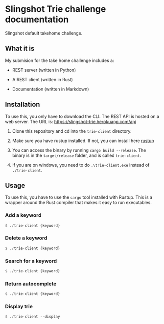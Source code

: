# Slingshot Trie challenge documentation
Slingshot default takehome challenge.

## What it is
My submision for the take home challenge includes a:

- REST server (written in Python)

- A REST client (written in Rust)

- Documentation (written in Markdown)

## Installation
To use this, you only have to download the CLI. The REST API is hosted on a web server. The URL is: https://slingshot-trie.herokuapp.com/api

1. Clone this repository and cd into the `trie-client` directory.

2. Make sure you have rustup installed. If not, you can install here [rustup](https://rustup.rs/)

3. You can access the binary by running `cargo build --release`. The binary is in the `target/release` folder, and is called `trie-client`.

4. If you are on windows, you need to do `.\trie-client.exe` instead of `./trie-client`.

## Usage
To use this, you have to use the `cargo` tool installed with Rustup. This is a wrapper around the Rust compiler that makes it easy to run executables.

### Add a keyword
```Rust
$ ./trie-client {keyword}
```

### Delete a keyword
```Rust
$ ./trie-client {keyword}
```

### Search for a keyword
```Rust
$ ./trie-client {keyword}
```

### Return autocomplete
```Rust
$ ./trie-client {keyword}
```

### Display trie
```Rust
$ ./trie-client --display
```




